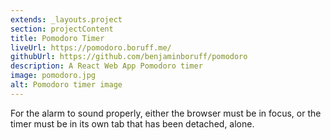 ```yaml
---
extends: _layouts.project
section: projectContent
title: Pomodoro Timer
liveUrl: https://pomodoro.boruff.me/
githubUrl: https://github.com/benjaminboruff/pomodoro
description: A React Web App Pomodoro timer
image: pomodoro.jpg
alt: Pomodoro timer image
---
```


For the alarm to sound properly, either the browser must be in focus, or the timer must be in its own tab that has been detached, alone.